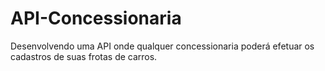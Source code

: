 # API-Concessionaria
Desenvolvendo uma API onde qualquer concessionaria poderá efetuar os cadastros de suas frotas de carros.
